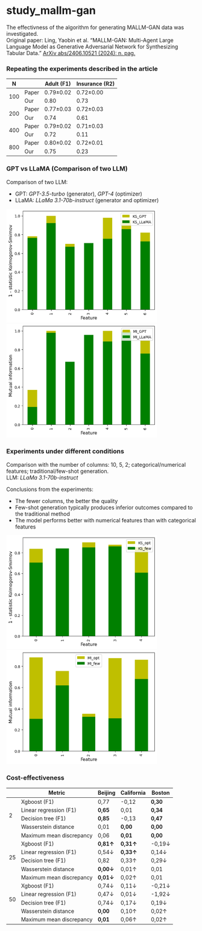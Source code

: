 # study_mallm-gan
The effectivness of the algorithm for generating MALLM-GAN data was investigated.\
Original paper: Ling, Yaobin et al. “MALLM-GAN: Multi-Agent Large Language Model as Generative Adversarial Network for Synthesizing Tabular Data.” [ArXiv abs/2406.10521 (2024): n. pag.](https://arxiv.org/pdf/2406.10521)

### **Repeating the experiments described in the article**
<table class="tg"><thead>
  <tr>
    <th class="tg-c3ow"><span style="font-weight:bold">N</span></th>
    <th class="tg-0pky"></th>
    <th class="tg-fymr">Adult (<span style="font-weight:bold">F</span>1<span style="font-weight:bold">)</span></th>
    <th class="tg-fymr">Insurance (R2)</th>
  </tr></thead>
<tbody>
  <tr>
    <td class="tg-0pky" rowspan="2">100</td>
    <td class="tg-0pky">Paper</td>
    <td class="tg-0pky">0.79&plusmn0.02</td>
    <td class="tg-0pky">0.72&plusmn0.00</td>
  </tr>
  <tr>
    <td class="tg-0pky">Our</td>
    <td class="tg-0pky">0.80</td>
    <td class="tg-0pky">0.73</td>
  </tr>
  <tr>
    <td class="tg-0pky" rowspan="2">200</td>
    <td class="tg-0pky">Paper</td>
    <td class="tg-0pky">0.77&plusmn0.03</td>
    <td class="tg-0pky">0.72&plusmn0.03</td>
  </tr>
  <tr>
    <td class="tg-0pky">Our</td>
    <td class="tg-0pky">0.74</td>
    <td class="tg-0pky">0.61</td>
  </tr>
  <tr>
    <td class="tg-0pky" rowspan="2">400</td>
    <td class="tg-0pky">Paper</td>
    <td class="tg-0pky">0.79&plusmn0.02</td>
    <td class="tg-0pky">0.71&plusmn0.03</td>
  </tr>
  <tr>
    <td class="tg-0pky">Our</td>
    <td class="tg-0pky">0.72</td>
    <td class="tg-0pky">0.11</td>
  </tr>
  <tr>
    <td class="tg-0pky" rowspan="2">800</td>
    <td class="tg-0pky">Paper</td>
    <td class="tg-0pky">0.80&plusmn0.02</td>
    <td class="tg-0pky">0.72&plusmn0.01</td>
  </tr>
  <tr>
    <td class="tg-0pky">Our</td>
    <td class="tg-0pky">0.75</td>
    <td class="tg-0pky">0.23</td>
  </tr>
</tbody></table>

### **GPT vs LLaMA (Comparison of two LLM)**
Comparison of two LLM:
* GPT: *GPT-3.5-turbo* (generator), *GPT-4* (optimizer)
* LLaMA: *LLaMa 3.1-70b-instruct* (generator and optimizer)

<img src="https://github.com/KDmitr/study_mallm-gan/blob/main/figure/ki_2.png" alt="{{ include.description }}" width="400"/>  <img src="https://github.com/KDmitr/study_mallm-gan/blob/main/figure/mi_2.png" width="400"/> 
### Experiments under different conditions
Comparison with the number of columns: 10, 5, 2; categorical/numerical features; traditional/few-shot generation.\
LLM: *LLaMa 3.1-70b-instruct*

Conclusions from the experiments:
* The fewer columns, the better the quality
* Few-shot generation typically produces inferior outcomes compared to the traditional method
* The model performs better with numerical features than with categorical features

<img src="https://github.com/KDmitr/study_mallm-gan/blob/main/figure/ki_3.png" alt="{{ include.description }}" width="400"/>  <img src="https://github.com/KDmitr/study_mallm-gan/blob/main/figure/mi_3.png" width="400"/>
### Cost-effectiveness

<table class="tg"><thead>
  <tr>
    <th class="tg-0lax"></th>
    <th class="tg-0lax"><span style="font-weight:bold">Metric</span></th>
    <th class="tg-1wig">Beijing</th>
    <th class="tg-1wig">California</th>
    <th class="tg-1wig">Boston</th>
  </tr></thead>
<tbody>
  <tr>
    <td class="tg-0lax" rowspan="5">2<br><br></td>
    <td class="tg-0lax">Xgboost (F1)</td>
    <td class="tg-0lax">0,77</td>
    <td class="tg-0lax">-0,12</td>
    <td class="tg-0lax"><b>0,30</b></td>
  </tr>
  <tr>
    <td class="tg-0lax">Linear regression (F1)</td>
    <td class="tg-0lax"><b>0,65<b></td>
    <td class="tg-0lax">0,01</td>
    <td class="tg-0lax"><b>0,34<b></td>
  </tr>
  <tr>
    <td class="tg-0lax">Decision tree (F1)</td>
    <td class="tg-0lax"><b>0,85<b></td>
    <td class="tg-0lax">-0,13</td>
    <td class="tg-0lax"><b>0,47<b></td>
  </tr>
  <tr>
    <td class="tg-0lax">Wasserstein distance</td>
    <td class="tg-0lax">0,01</td>
    <td class="tg-0lax"><b>0,00<b></td>
    <td class="tg-0lax"><b>0,00<b></td>
  </tr>
  <tr>
    <td class="tg-0lax">Maximum mean discrepancy</td>
    <td class="tg-0lax">0,06</td>
    <td class="tg-0lax"><b>0,01<b></td>
    <td class="tg-0lax"><b>0,00<b></td>
  </tr>
  <tr>
    <td class="tg-0lax" rowspan="5">25<br><br></td>
    <td class="tg-0lax">Xgboost (F1)</td>
    <td class="tg-0lax"><b>0,81&uarr;<b></td>
    <td class="tg-0lax"><b>0,31&uarr;<b></td>
    <td class="tg-0lax">-0,19&darr;</td>
  </tr>
  <tr>
    <td class="tg-0lax">Linear regression (F1)</td>
    <td class="tg-0lax">0,54&darr;</td>
    <td class="tg-0lax"><b>0,33&uarr;</span></td>
    <td class="tg-0lax">0,14&darr;</td>
  </tr>
  <tr>
    <td class="tg-0lax">Decision tree (F1)</td>
    <td class="tg-0lax">0,82</td>
    <td class="tg-0lax">0,33&uarr;</td>
    <td class="tg-0lax">0,29&darr;</td>
  </tr>
  <tr>
    <td class="tg-0lax">Wasserstein distance</td>
    <td class="tg-0lax"><b>0,00&darr;<b></td>
    <td class="tg-0lax">0,01&uarr;</td>
    <td class="tg-0lax">0,01</td>
  </tr>
  <tr>
    <td class="tg-0lax">Maximum mean discrepancy</td>
    <td class="tg-0lax"><b>0,01&darr;<b></td>
    <td class="tg-0lax">0,02&uarr;</td>
    <td class="tg-0lax">0,01</td>
  </tr>
  <tr>
    <td class="tg-0lax" rowspan="5">50<br><br></td>
    <td class="tg-0lax">Xgboost (F1)</td>
    <td class="tg-0lax">0,74&darr;</td>
    <td class="tg-0lax">0,11&darr;</td>
    <td class="tg-0lax">-0,21&darr;</td>
  </tr>
  <tr>
    <td class="tg-0lax">Linear regression (F1)</td>
    <td class="tg-0lax">0,47&darr;</td>
    <td class="tg-0lax">0,01&darr;</td>
    <td class="tg-0lax">-1,92&darr;</td>
  </tr>
  <tr>
    <td class="tg-0lax">Decision tree (F1)</td>
    <td class="tg-0lax">0,74&darr;</td>
    <td class="tg-0lax">0,17&darr;</td>
    <td class="tg-0lax">0,19&darr;</td>
  </tr>
  <tr>
    <td class="tg-0lax">Wasserstein distance</td>
    <td class="tg-0lax"><b>0,00<b></td>
    <td class="tg-0lax">0,10&uarr;</td>
    <td class="tg-0lax">0,02&uarr;</td>
  </tr>
  <tr>
    <td class="tg-0lax">Maximum mean discrepancy</td>
    <td class="tg-0lax"><b>0,01<b></td>
    <td class="tg-0lax">0,06&uarr;</td>
    <td class="tg-0lax">0,02&uarr;</td>
  </tr>
</tbody></table>
